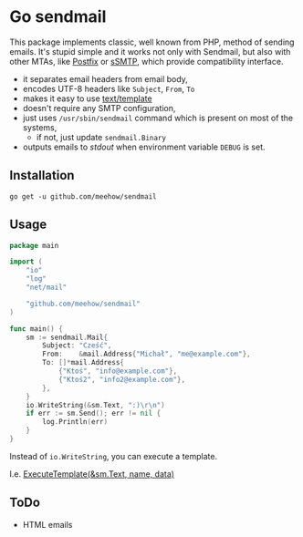 Go sendmail
===========

This package implements classic, well known from PHP, method of sending emails.
It's stupid simple and it works not only with Sendmail,
but also with other MTAs, like [Postfix](http://www.postfix.org/sendmail.1.html)
or [sSMTP](https://wiki.debian.org/sSMTP), which provide compatibility interface.

* it separates email headers from email body,
* encodes UTF-8 headers like `Subject`, `From`, `To`
* makes it easy to use [text/template](https://golang.org/pkg/text/template)
* doesn't require any SMTP configuration,
* just uses `/usr/sbin/sendmail` command which is present on most of the systems,
  * if not, just update `sendmail.Binary`
* outputs emails to _stdout_ when environment variable `DEBUG` is set.

Installation
------------
```
go get -u github.com/meehow/sendmail
```

Usage
-----
```go
package main

import (
	"io"
	"log"
	"net/mail"

	"github.com/meehow/sendmail"
)

func main() {
	sm := sendmail.Mail{
		Subject: "Cześć",
		From:    &mail.Address{"Michał", "me@example.com"},
		To: []*mail.Address{
			{"Ktoś", "info@example.com"},
			{"Ktoś2", "info2@example.com"},
		},
	}
	io.WriteString(&sm.Text, ":)\r\n")
	if err := sm.Send(); err != nil {
		log.Println(err)
	}
}
```


Instead of `io.WriteString`, you can execute a template.

I.e. [ExecuteTemplate(&sm.Text, name, data)](https://golang.org/pkg/text/template/#Template.Execute)


ToDo
----

* HTML emails

